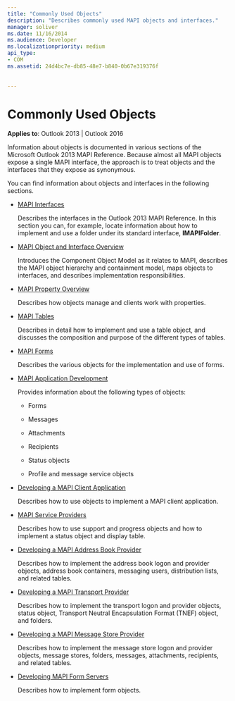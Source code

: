 ```yaml
---
title: "Commonly Used Objects"
description: "Describes commonly used MAPI objects and interfaces."
manager: soliver
ms.date: 11/16/2014
ms.audience: Developer
ms.localizationpriority: medium
api_type:
- COM
ms.assetid: 24d4bc7e-db85-48e7-b840-0b67e319376f
 
 
---
```


# Commonly Used Objects

  
  
**Applies to**: Outlook 2013 | Outlook 2016 
  
Information about objects is documented in various sections of the Microsoft Outlook 2013 MAPI Reference. Because almost all MAPI objects expose a single MAPI interface, the approach is to treat objects and the interfaces that they expose as synonymous.
  
You can find information about objects and interfaces in the following sections.
  
- [MAPI Interfaces](mapi-interfaces.md)
    
    Describes the interfaces in the Outlook 2013 MAPI Reference. In this section you can, for example, locate information about how to implement and use a folder under its standard interface, **IMAPIFolder**.
    
- [MAPI Object and Interface Overview](mapi-object-and-interface-overview.md)
    
    Introduces the Component Object Model as it relates to MAPI, describes the MAPI object hierarchy and containment model, maps objects to interfaces, and describes implementation responsibilities.
    
- [MAPI Property Overview](mapi-property-overview.md)
    
    Describes how objects manage and clients work with properties.
    
- [MAPI Tables](mapi-tables.md)
    
    Describes in detail how to implement and use a table object, and discusses the composition and purpose of the different types of tables.
    
- [MAPI Forms](mapi-forms.md)
    
    Describes the various objects for the implementation and use of forms.
    
- [MAPI Application Development](mapi-application-development.md)
    
    Provides information about the following types of objects:
    
  - Forms
    
  - Messages
    
  - Attachments
    
  - Recipients
    
  - Status objects
    
  - Profile and message service objects
    
- [Developing a MAPI Client Application](developing-a-mapi-client-application.md)
    
    Describes how to use objects to implement a MAPI client application.
    
- [MAPI Service Providers](mapi-service-providers.md)
    
    Describes how to use support and progress objects and how to implement a status object and display table.
    
- [Developing a MAPI Address Book Provider](developing-a-mapi-address-book-provider.md)
    
    Describes how to implement the address book logon and provider objects, address book containers, messaging users, distribution lists, and related tables.
    
- [Developing a MAPI Transport Provider](developing-a-mapi-transport-provider.md)
    
    Describes how to implement the transport logon and provider objects, status object, Transport Neutral Encapsulation Format (TNEF) object, and folders.
    
- [Developing a MAPI Message Store Provider](developing-a-mapi-message-store-provider.md)
    
    Describes how to implement the message store logon and provider objects, message stores, folders, messages, attachments, recipients, and related tables.
    
- [Developing MAPI Form Servers](developing-mapi-form-servers.md)
    
    Describes how to implement form objects.
    

